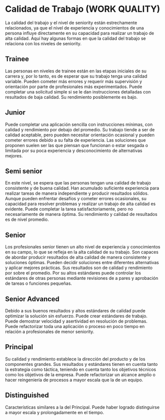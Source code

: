 # Calidad de Trabajo (WORK QUALITY)
La calidad del trabajo y el nivel de seniority están estrechamente relacionados, ya que el nivel de experiencia y conocimientos de una persona influye directamente en su capacidad para realizar un trabajo de alta calidad. Aquí hay algunas formas en que la calidad del trabajo se relaciona con los niveles de seniority.

## Trainee

Las personas en niveles de trainee están en las etapas iniciales de su carrera y, por lo tanto, es de esperar que su trabajo tenga una calidad variable. Pueden cometer más errores y requerir más supervisión y orientación por parte de profesionales más experimentados.
Puede completar una solicitud simple si se le dan instrucciones detalladas con resultados de baja calidad. Su rendimiento posiblemente es bajo.

## Junior

Puede completar una aplicación sencilla con instrucciones mínimas, con calidad y rendimiento por debajo del promedio.
Su trabajo tiende a ser de calidad aceptable, pero pueden necesitar orientación ocasional y pueden cometer errores debido a su falta de experiencia.
Las soluciones que proponen suelen ser las que piensan que funcionan o estar sesgada o limitada por su poca experiencia y desconocimiento de alternativas mejores.

## Semi senior

En este nivel, se espera que las personas tengan una calidad de trabajo consistente y de buena calidad. Han acumulado suficiente experiencia para realizar tareas de manera independiente y producir resultados sólidos. Aunque pueden enfrentar desafíos y cometer errores ocasionales, su capacidad para resolver problemas y realizar un trabajo de alta calidad es evidente.
Puede completar la tarea satisfactoriamente, pero no necesariamente de manera óptima. Su rendimiento y calidad de resultados es de nivel promedio.

## Senior

Los profesionales senior tienen un alto nivel de experiencia y conocimientos en su campo, lo que se refleja en la alta calidad de su trabajo. Son capaces de abordar producir resultados de alta calidad de manera consistente y soluciones óptimas. Pueden decidir soluciones entre diferentes alternativas y aplicar mejores prácticas.
Sus resultados son de calidad y rendimiento por sobre el promedio. Por su altos estándares puede controlar los estándares de otras personas mediante revisiones de a pares y aprobación de tareas o funciones pequeñas.

## Senior Advanced

Debido a sus buenos resultados y altos estándares de calidad puede optimizar la solución sin esfuerzo. Puede crear estándares de trabajo. Puede demostrar velocidad y asertividad en resolución de problemas. Puede refactorizar toda una aplicación o proceso en poco tiempo en relación a profesionales de menor seniority.

## Principal

Su calidad y rendimiento establece la dirección del producto y de los componentes grandes. Sus resultados y estándares tienen en cuenta tanto la estrategia como táctica, teniendo en cuenta tanto los objetivos técnicos como los objetivos de la empresa. Puede refactorizar un alcance amplio o hacer reingeniería de procesos a mayor escala que la de un equipo.

## Distinguished

Características similares a la del Principal. Puede haber logrado distinguirse a mayor escala y prolongadamente en el tiempo.
